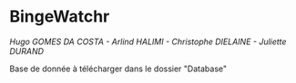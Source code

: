 # BingeWatchr
*Hugo GOMES DA COSTA - Arlind HALIMI - Christophe DIELAINE - Juliette DURAND*

Base de donnée à télécharger dans le dossier "Database"